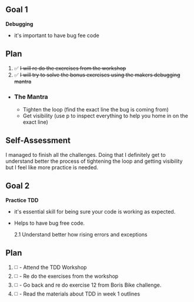 ## Goal 1

**Debugging**

- it's important to have bug fee code

## Plan

1. :white_check_mark: ~~I will re do the exercises from the workshop~~
2. :white_check_mark: ~~I will try to solve the bonus exercises using the makers debugging mantra~~

- ### The Mantra
  - Tighten the loop (find the exact line the bug is coming from)
  - Get visibility (use p to inspect everything to help you home in on the exact line)

## Self-Assessment

I managed to finish all the challenges. Doing that I definitely get to understand better the process of tightening the loop and getting visibility but I feel like more practice is needed.

## Goal 2

**Practice TDD**

- it's essential skill for being sure your code is working as expected.
- Helps to have bug free code.

  2.1 Understand better how rising errors and exceptions

## Plan

1. :white_medium_square: - Attend the TDD Workshop
2. :white_medium_square: - Re do the exercises from the workshop
3. :white_medium_square: - Go back and re do exercise 12 from Boris Bike challenge.
4. :white_medium_square: - Read the materials about TDD in week 1 outlines
